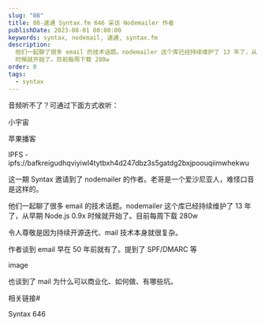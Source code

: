 ```yaml
---
slug: "08"
title: 08-速通 Syntax.fm 646 采访 Nodemailer 作者
publishDate: 2023-08-01 00:00:00
keywords: syntax, nodemail, 速通, syntax.fm
description:
  他们一起聊了很多 email 的技术话题。nodemailer 这个库已经持续维护了 13 年了，从早期 Node.js 0.9x
  时候就开始了。目前每周下载 280w
order: 0
tags:
  - syntax
---
```


音频听不了？可通过下面方式收听：

小宇宙

苹果播客

IPFS - ipfs://bafkreigudhqviyiwl4tytbxh4d247dbz3s5gatdg2bxjpoouqiimwhekwu

这一期 Syntax 邀请到了 nodemailer 的作者。老哥是一个爱沙尼亚人，难怪口音是这样的。

他们一起聊了很多 email 的技术话题。nodemailer 这个库已经持续维护了 13 年了，从早期 Node.js 0.9x 时候就开始了。目前每周下载 280w

令人尊敬是因为持续开源迭代、mail 技术本身就很复杂。

作者谈到 email 早在 50 年前就有了。提到了 SPF/DMARC 等

image

也谈到了 mail 为什么可以商业化、如何做、有哪些坑。

相关链接#

Syntax 646
